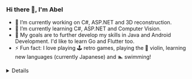 ### Hi there 👋, I'm Abel
- 🔭 I’m currently working on C#, ASP.NET and 3D reconstruction.
- 🌱 I’m currently learning C#, ASP.NET and Computer Vision.
- 📖 My goals are to further develop my skills in Java and Android Development. I'd like to learn Go and Flutter too.
- ⚡ Fun fact: I love playing 🕹 retro games, playing the 🎻 violin, learning new languages (currently Japanese) and 🏊 swimming! 

<details>
  <center>
  <summary>Github Stats</summary>
  <img align="center" alt="Abel's GitHub Metric" src="https://github.com/abelpinheiro/abelpinheiro/blob/main/github-metrics.svg" />  </center>
</details>
 <!--
**abelpinheiro/abelpinheiro** is a ✨ _special_ ✨ repository because its `README.md` (this file) appears on your GitHub profile.
Here are some ideas to get you started:
- 🔭 I’m currently working on ...
- 🌱 I’m currently learning ...
- 👯 I’m looking to collaborate on ...
- 🤔 I’m looking for help with ...
- 💬 Ask me about ...
- 📫 How to reach me: ...
- 😄 Pronouns: ...
- ⚡ Fun fact: ...
-->
